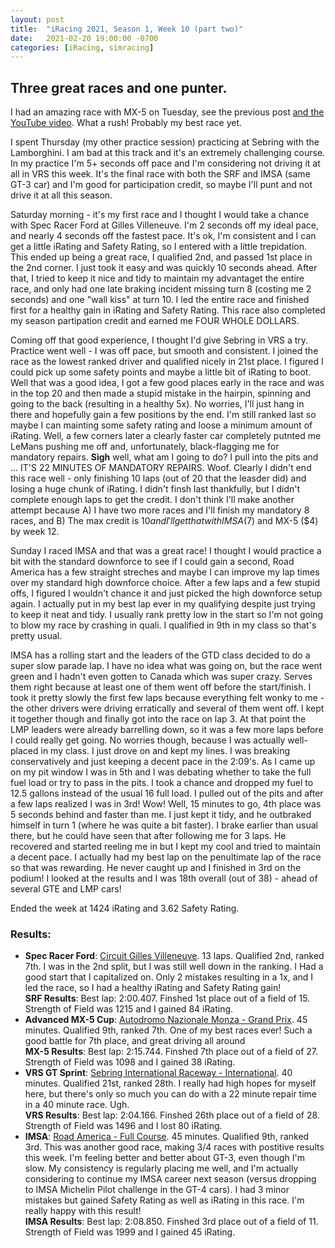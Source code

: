 ```yaml
---
layout: post
title:  "iRacing 2021, Season 1, Week 10 (part two)"
date:   2021-02-20 19:00:00 -0700
categories: [iRacing, simracing]
---
```

## Three great races and one punter.

I had an amazing race with MX-5 on Tuesday, see the previous post [and the YouTube video](https://youtu.be/f5Td4DxFrPs). What a rush! Probably my best race yet.

I spent Thursday (my other practice session) practicing at Sebring with the Lamborghini. I am bad at this track and it's an extremely challenging course. In my practice I'm 5+ seconds off pace and I'm considering not driving it at all in VRS this week. It's the final race with both the SRF and IMSA (same GT-3 car) and I'm good for participation credit, so maybe I'll punt and not drive it at all this season.

Saturday morning - it's my first race and I thought I would take a chance with Spec Racer Ford at Gilles Villeneuve. I'm 2 seconds off my ideal pace, and nearly 4 seconds off the fastest pace. It's ok, I'm consistent and I can get a little iRating and Safety Rating, so I entered with a little trepidation. This ended up being a great race, I qualified 2nd, and passed 1st place in the 2nd corner. I just took it easy and was quickly 10 seconds ahead. After that, I tried to keep it nice and tidy to maintain my advantaget the entire race, and only had one late braking incident missing turn 8 (costing me 2 seconds) and one "wall kiss" at turn 10. I led the entire race and finished first for a healthy gain in iRating and Safety Rating. This race also completed my season partipation credit and earned me FOUR WHOLE DOLLARS.

Coming off that good experience, I thought I'd give Sebring in VRS a try. Practice went well - I was off pace, but smooth and consistent. I joined the race as the lowest ranked driver and qualified nicely in 21st place. I figured I could pick up some safety points and maybe a little bit of iRating to boot. Well that was a good idea, I got a few good places early in the race and was in the top 20 and then made a stupid mistake in the hairpin, spinning and going to the back (resulting in a healthy 5x). No worries, I'll just hang in there and hopefully gain a few positions by the end. I'm still ranked last so maybe I can mainting some safety rating and loose a minimum amount of iRating. Well, a few corners later a clearly faster car completely putnted me LeMans pushing me off and, unfortunately, black-flagging me for mandatory repairs. **Sigh** well, what am I going to do? I pull into the pits and ... IT'S 22 MINUTES OF MANDATORY REPAIRS. Woof. Clearly I didn't end this race well - only finishing 10 laps (out of 20 that the leasder did) and losing a huge chunk of iRating. I didn't finsh last thankfully, but I didn't complete enough laps to get the credit. I don't think I'll make another attempt because A) I have two more races and I'll finish my mandatory 8 races, and B) The max credit is $10 and I'll get that with IMSA ($7) and MX-5 ($4) by week 12.

Sunday I raced IMSA and that was a great race! I thought I would practice a bit with the standard downforce to see if I could gain a second, Road America has a few straight streches and maybe I can improve my lap times over my standard high downforce choice. After a few laps and a few stupid offs, I figured I wouldn't chance it and just picked the high downforce setup again. I actually put in my best lap ever in my qualifying despite just trying to keep it neat and tidy. I usually rank pretty low in the start so I'm not going to blow my race by crashing in quali. I qualified in 9th in my class so that's pretty usual.

IMSA has a rolling start and the leaders of the GTD class decided to do a super slow parade lap. I have no idea what was going on, but the race went green and I hadn't even gotten to Canada which was super crazy. Serves them right because at least one of them went off before the start/finish. I took it pretty slowly the first few laps because everything felt wonky to me - the other drivers were driving erratically and several of them went off. I kept it together though and finally got into the race on lap 3. At that point the LMP leaders were already barrelling down, so it was a few more laps before I could really get going. No worries though, because I was actually well-placed in my class. I just drove on and kept my lines. I was breaking conservatively and just keeping a decent pace in the 2:09's. As I came up on my pit window I was in 5th and I was debating whether to take the full fuel load or try to pass in the pits. I took a chance and dropped my fuel to 12.5 gallons instead of the usual 16 full load. I pulled out of the pits and after a few laps realized I was in 3rd! Wow! Well, 15 minutes to go, 4th place was 5 seconds behind and faster than me. I just kept it tidy, and he outbraked himself in turn 1 (where he was quite a bit faster). I brake earlier than usual there, but he could have seen that after following me for 3 laps. He recovered and started reeling me in  but I kept my cool and tried to maintain a decent pace. I actually had my best lap on the penultimate lap of the race so that was rewarding. He never caught up and I finished in 3rd on the podium! I looked at the results and I was 18th overall (out of 38) - ahead of several GTE and LMP cars! 

Ended the week at 1424 iRating and 3.62 Safety Rating.

### Results:
* **Spec Racer Ford**: [Circuit Gilles Villeneuve](https://members.iracing.com/membersite/member/EventResult.do?&subsessionid=37527836). 13 laps. Qualified 2nd, ranked 7th. I was in the 2nd split, but I was still well down in the ranking. I Had a good start that I capitalized on. Only 2 mistakes resulting in a 1x, and I led the race, so I had a healthy iRating and Safety Rating gain!  
**SRF Results**: Best lap: 2:00.407. Finshed 1st place out of a field of 15. Strength of Field was 1215 and I gained 84 iRating.  
* **Advanced MX-5 Cup**: [Autodromo Nazionale Monza - Grand Prix](https://members.iracing.com/membersite/member/EventResult.do?&subsessionid=37464054). 45 minutes. Qualified 9th, ranked 7th. One of my best races ever! Such a good battle for 7th place, and great driving all around  
**MX-5 Results**: Best lap: 2:15.744. Finshed 7th place out of a field of 27. Strength of Field was 1098 and I gained 38 iRating.
* **VRS GT Sprint**: [Sebring International Raceway - International](https://members.iracing.com/membersite/member/EventResult.do?&subsessionid=37528963). 40 minutes. Qualified 21st, ranked 28th. I really had high hopes for myself here, but there's only so much you can do with a 22 minute repair time in a 40 minute race. Ugh.  
**VRS Results**: Best lap: 2:04.166. Finshed 26th place out of a field of 28. Strength of Field was 1496 and I lost 80 iRating.
* **IMSA**: [Road America - Full Course](https://members.iracing.com/membersite/member/EventResult.do?&subsessionid=37544263). 45 minutes. Qualified 9th, ranked 3rd. This was another good race, making 3/4 races with postitive results this week. I'm feeling better and better about GT-3, even though I'm slow. My consistency is regularly placing me well, and I'm actually considering to continue my IMSA career next season (versus dropping to IMSA Michelin Pilot challenge in the GT-4 cars). I had 3 minor mistakes but gained Safety Rating as well as iRating in this race. I'm really happy with this result!  
**IMSA Results**: Best lap: 2:08.850. Finshed 3rd place out of a field of 11. Strength of Field was 1999 and I gained 45 iRating.
